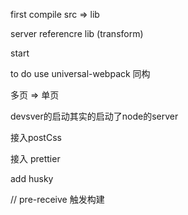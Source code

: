 first compile src => lib


server referencre lib  (transform)


start


to do  use universal-webpack 同构

多页 => 单页


devsver的启动其实的启动了node的server


接入postCss

接入 prettier 


add husky


// pre-receive   触发构建





